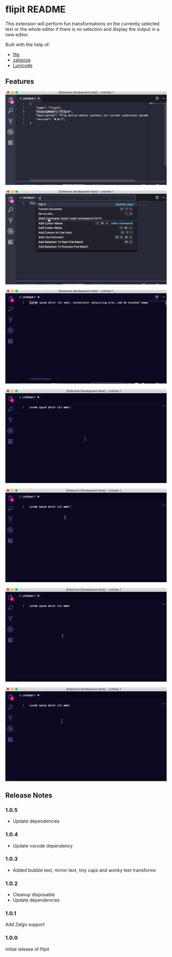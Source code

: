 # flipit README

This extension will perform fun transformations on the currently selected text or the whole editor if there is no selection and display the output in a new editor.

Built with the help of:

* [flip](https://github.com/jergason/flipjs)
* [zalgoize](https://github.com/clux/zalgolize)
* [Lunicode](https://github.com/awaigand/Lunicode.js)

## Features

![Flip Selection](flipitselection.gif)

![Flip All](flipitall.gif)

![Zalgo All](zalgoall.gif)

![Bubble All](bubbleall.gif)

![Mirror All](mirrorall.gif)

![Tiny Caps All](tinycapsall.gif)

![Wonk All](wonkall.gif)

## Release Notes

### 1.0.5

* Update dependencies

### 1.0.4

* Update vscode dependency

### 1.0.3

* Added bubble text, mirror text, tiny caps and wonky text transforms

### 1.0.2

* Cleanup disposable
* Update dependencies

### 1.0.1

Add Zalgo support

### 1.0.0

Initial release of flipit
